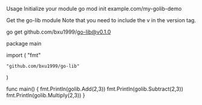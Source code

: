 Usage
Initialize your module
go mod init example.com/my-golib-demo

Get the go-lib module
Note that you need to include the v in the version tag.

go get github.com/bxu1999/go-lib@v0.1.0

package main

import (
    "fmt"

    "github.com/bxu1999/go-lib"
)

func main() {
    fmt.Println(golib.Add(2,3))
    fmt.Println(golib.Subtract(2,3))
    fmt.Println(golib.Multiply(2,3))
}
